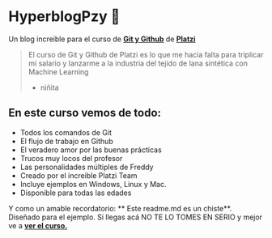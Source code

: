 # HyperblogPzy 💚
Un blog increible para el curso de [**Git y Github**](https://platzi.com/cursos/gitgithub/ "Git y Github") de [**Platzi**](https://platzi.com/ "Platzi")
>El curso de Git y Github de Platzi es lo que me hacia falta para triplicar mi salario y lanzarme a la industria del tejido de lana sintética con Machine Learning
> - niñita

## En este curso vemos de todo:
* Todos los comandos de Git
* El flujo de trabajo en Github
* El veradero amor por las buenas prácticas
* Trucos muy locos del profesor
* Las personalidades múltiples de Freddy
* Creado por el increible Platzi Team
* Incluye ejemplos en Windows, Linux y Mac.
* Disponible para todas las edades

Y como un amable recordatorio: ** Este readme.md es un chiste**. Diseñado para el ejemplo. Si llegas acá NO TE LO TOMES EN SERIO y mejor ve a [**ver el curso.**](https://platzi.com/cursos/gitgithub/ "ver el curso.")
